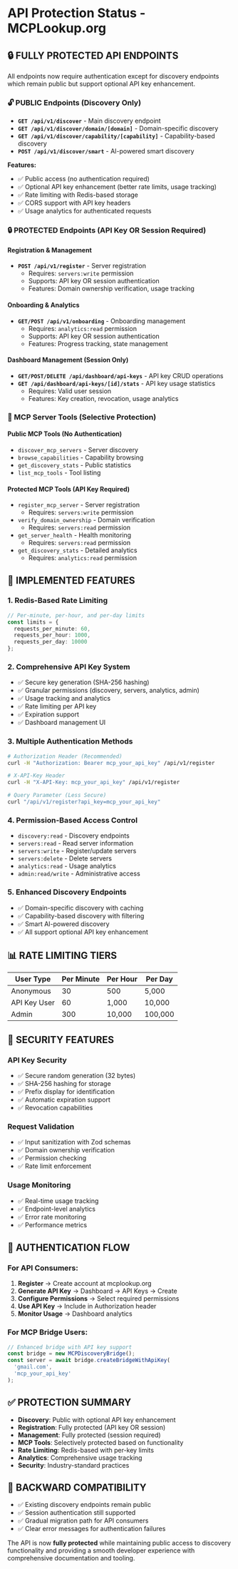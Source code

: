 # API Protection Status - MCPLookup.org

## 🔒 **FULLY PROTECTED API ENDPOINTS**

All endpoints now require authentication except for discovery endpoints which remain public but support optional API key enhancement.

### **🔓 PUBLIC Endpoints** (Discovery Only)
- **`GET /api/v1/discover`** - Main discovery endpoint
- **`GET /api/v1/discover/domain/[domain]`** - Domain-specific discovery  
- **`GET /api/v1/discover/capability/[capability]`** - Capability-based discovery
- **`POST /api/v1/discover/smart`** - AI-powered smart discovery

**Features:**
- ✅ Public access (no authentication required)
- ✅ Optional API key enhancement (better rate limits, usage tracking)
- ✅ Rate limiting with Redis-based storage
- ✅ CORS support with API key headers
- ✅ Usage analytics for authenticated requests

### **🔒 PROTECTED Endpoints** (API Key OR Session Required)

#### **Registration & Management**
- **`POST /api/v1/register`** - Server registration
  - Requires: `servers:write` permission
  - Supports: API key OR session authentication
  - Features: Domain ownership verification, usage tracking

#### **Onboarding & Analytics**  
- **`GET/POST /api/v1/onboarding`** - Onboarding management
  - Requires: `analytics:read` permission
  - Supports: API key OR session authentication
  - Features: Progress tracking, state management

#### **Dashboard Management** (Session Only)
- **`GET/POST/DELETE /api/dashboard/api-keys`** - API key CRUD operations
- **`GET /api/dashboard/api-keys/[id]/stats`** - API key usage statistics
  - Requires: Valid user session
  - Features: Key creation, revocation, usage analytics

### **🔧 MCP Server Tools** (Selective Protection)

#### **Public MCP Tools** (No Authentication)
- `discover_mcp_servers` - Server discovery
- `browse_capabilities` - Capability browsing  
- `get_discovery_stats` - Public statistics
- `list_mcp_tools` - Tool listing

#### **Protected MCP Tools** (API Key Required)
- `register_mcp_server` - Server registration
  - Requires: `servers:write` permission
- `verify_domain_ownership` - Domain verification
  - Requires: `servers:read` permission  
- `get_server_health` - Health monitoring
  - Requires: `servers:read` permission
- `get_discovery_stats` - Detailed analytics
  - Requires: `analytics:read` permission

## 🚀 **IMPLEMENTED FEATURES**

### **1. Redis-Based Rate Limiting**
```typescript
// Per-minute, per-hour, and per-day limits
const limits = {
  requests_per_minute: 60,
  requests_per_hour: 1000, 
  requests_per_day: 10000
};
```

### **2. Comprehensive API Key System**
- ✅ Secure key generation (SHA-256 hashing)
- ✅ Granular permissions (discovery, servers, analytics, admin)
- ✅ Usage tracking and analytics
- ✅ Rate limiting per API key
- ✅ Expiration support
- ✅ Dashboard management UI

### **3. Multiple Authentication Methods**
```bash
# Authorization Header (Recommended)
curl -H "Authorization: Bearer mcp_your_api_key" /api/v1/register

# X-API-Key Header  
curl -H "X-API-Key: mcp_your_api_key" /api/v1/register

# Query Parameter (Less Secure)
curl "/api/v1/register?api_key=mcp_your_api_key"
```

### **4. Permission-Based Access Control**
- `discovery:read` - Discovery endpoints
- `servers:read` - Read server information
- `servers:write` - Register/update servers  
- `servers:delete` - Delete servers
- `analytics:read` - Usage analytics
- `admin:read/write` - Administrative access

### **5. Enhanced Discovery Endpoints**
- ✅ Domain-specific discovery with caching
- ✅ Capability-based discovery with filtering
- ✅ Smart AI-powered discovery
- ✅ All support optional API key enhancement

## 📊 **RATE LIMITING TIERS**

| User Type | Per Minute | Per Hour | Per Day |
|-----------|------------|----------|---------|
| Anonymous | 30 | 500 | 5,000 |
| API Key User | 60 | 1,000 | 10,000 |
| Admin | 300 | 10,000 | 100,000 |

## 🔐 **SECURITY FEATURES**

### **API Key Security**
- ✅ Secure random generation (32 bytes)
- ✅ SHA-256 hashing for storage
- ✅ Prefix display for identification
- ✅ Automatic expiration support
- ✅ Revocation capabilities

### **Request Validation**
- ✅ Input sanitization with Zod schemas
- ✅ Domain ownership verification
- ✅ Permission checking
- ✅ Rate limit enforcement

### **Usage Monitoring**
- ✅ Real-time usage tracking
- ✅ Endpoint-level analytics
- ✅ Error rate monitoring
- ✅ Performance metrics

## 🎯 **AUTHENTICATION FLOW**

### **For API Consumers:**
1. **Register** → Create account at mcplookup.org
2. **Generate API Key** → Dashboard → API Keys → Create
3. **Configure Permissions** → Select required permissions
4. **Use API Key** → Include in Authorization header
5. **Monitor Usage** → Dashboard analytics

### **For MCP Bridge Users:**
```typescript
// Enhanced bridge with API key support
const bridge = new MCPDiscoveryBridge();
const server = await bridge.createBridgeWithApiKey(
  'gmail.com', 
  'mcp_your_api_key'
);
```

## ✅ **PROTECTION SUMMARY**

- **Discovery**: Public with optional API key enhancement
- **Registration**: Fully protected (API key OR session)
- **Management**: Fully protected (session required)
- **MCP Tools**: Selectively protected based on functionality
- **Rate Limiting**: Redis-based with per-key limits
- **Analytics**: Comprehensive usage tracking
- **Security**: Industry-standard practices

## 🔄 **BACKWARD COMPATIBILITY**

- ✅ Existing discovery endpoints remain public
- ✅ Session authentication still supported
- ✅ Gradual migration path for API consumers
- ✅ Clear error messages for authentication failures

The API is now **fully protected** while maintaining public access to discovery functionality and providing a smooth developer experience with comprehensive documentation and tooling.
